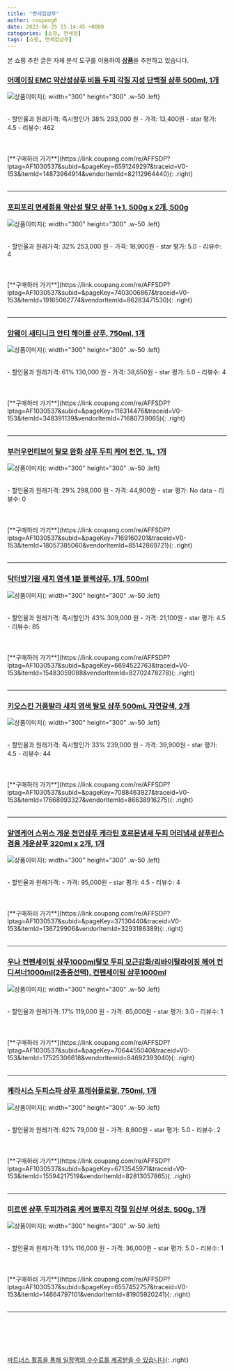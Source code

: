 ```yaml
---
title: "면세점샴푸"
author: coupang6
date: 2023-06-25 15:14:45 +0800
categories: [쇼핑, 면세점]
tags: [쇼핑, 면세점샴푸]
---
```


본 쇼핑 추천 글은 자체 분석 도구를 이용하여 [**상품**](https://link.coupang.com/a/bao1ui)을 추천하고 있습니다.

### [어메이징 EMC 약산성샴푸 비듬 두피 각질 지성 단백질 샴푸 500ml, 1개](https://link.coupang.com/re/AFFSDP?lptag=AF1030537&subid=&pageKey=6591249297&traceid=V0-153&itemId=14873964914&vendorItemId=82112964440)

![상품이미지](https://thumbnail7.coupangcdn.com/thumbnails/remote/230x230ex/image/vendor_inventory/9a84/e75b95a10d93f93d4d02faf1ec86944e10d786634f570cad244f4cd5f3cb.jpg){: width="300" height="300" .w-50 .left}


<br>
- 할인율과 원래가격: 즉시할인가 38%  293,000   원
- 가격: 13,400원
- star 평가: 4.5
- 리뷰수: 462
<br>
<br>
<br>
<br>
[**구매하러 가기**](https://link.coupang.com/re/AFFSDP?lptag=AF1030537&subid=&pageKey=6591249297&traceid=V0-153&itemId=14873964914&vendorItemId=82112964440){: .right}
<br>
<br>

---

### [포피포리 면세점용 약산성 탈모 샴푸 1+1, 500g x 2개, 500g](https://link.coupang.com/re/AFFSDP?lptag=AF1030537&subid=&pageKey=7403006867&traceid=V0-153&itemId=19165062774&vendorItemId=86283471530)

![상품이미지](https://thumbnail10.coupangcdn.com/thumbnails/remote/230x230ex/image/vendor_inventory/b39d/717911514fc278b88312c109faf9d1b2feb61596ea7e87ae0ce533308bc0.jpg){: width="300" height="300" .w-50 .left}


<br>
- 할인율과 원래가격: 32%  253,000   원
- 가격: 18,900원
- star 평가: 5.0
- 리뷰수: 4
<br>
<br>
<br>
<br>
[**구매하러 가기**](https://link.coupang.com/re/AFFSDP?lptag=AF1030537&subid=&pageKey=7403006867&traceid=V0-153&itemId=19165062774&vendorItemId=86283471530){: .right}
<br>
<br>

---

### [암웨이 새티니크 안티 헤어폴 샴푸, 750ml, 1개](https://link.coupang.com/re/AFFSDP?lptag=AF1030537&subid=&pageKey=116314476&traceid=V0-153&itemId=348391139&vendorItemId=71680739065)

![상품이미지](https://thumbnail6.coupangcdn.com/thumbnails/remote/230x230ex/image/vendor_inventory/08cd/97e58fdcc430f0583dfcfa2af95f53636e9d5cf1d3f2ce58735bad615dec.jpg){: width="300" height="300" .w-50 .left}


<br>
- 할인율과 원래가격: 61%  130,000   원
- 가격: 38,650원
- star 평가: 5.0
- 리뷰수: 4
<br>
<br>
<br>
<br>
[**구매하러 가기**](https://link.coupang.com/re/AFFSDP?lptag=AF1030537&subid=&pageKey=116314476&traceid=V0-153&itemId=348391139&vendorItemId=71680739065){: .right}
<br>
<br>

---

### [부러우먼티브이 탈모 완화 샴푸 두피 케어 천연, 1L, 1개](https://link.coupang.com/re/AFFSDP?lptag=AF1030537&subid=&pageKey=7169160201&traceid=V0-153&itemId=18057385060&vendorItemId=85142869721)

![상품이미지](https://thumbnail7.coupangcdn.com/thumbnails/remote/230x230ex/image/vendor_inventory/b226/50f0ce924c85ae70f06a89d2cf7b79d1b6673a4527ad336f5b8ddad18f25.jpg){: width="300" height="300" .w-50 .left}


<br>
- 할인율과 원래가격: 29%  298,000   원
- 가격: 44,900원
- star 평가: No data
- 리뷰수: 0
<br>
<br>
<br>
<br>
[**구매하러 가기**](https://link.coupang.com/re/AFFSDP?lptag=AF1030537&subid=&pageKey=7169160201&traceid=V0-153&itemId=18057385060&vendorItemId=85142869721){: .right}
<br>
<br>

---

### [닥터방기원 새치 염색 1분 블랙샴푸, 1개, 500ml](https://link.coupang.com/re/AFFSDP?lptag=AF1030537&subid=&pageKey=6694522763&traceid=V0-153&itemId=15483059088&vendorItemId=82702478278)

![상품이미지](https://thumbnail6.coupangcdn.com/thumbnails/remote/230x230ex/image/retail/images/8316471054205112-4041e199-c027-4a11-b5b1-c3796d625405.jpg){: width="300" height="300" .w-50 .left}


<br>
- 할인율과 원래가격: 즉시할인가 43%  309,000   원
- 가격: 21,100원
- star 평가: 4.5
- 리뷰수: 85
<br>
<br>
<br>
<br>
[**구매하러 가기**](https://link.coupang.com/re/AFFSDP?lptag=AF1030537&subid=&pageKey=6694522763&traceid=V0-153&itemId=15483059088&vendorItemId=82702478278){: .right}
<br>
<br>

---

### [키오스킨 거품발라 새치 염색 탈모 샴푸 500mL 자연갈색, 2개](https://link.coupang.com/re/AFFSDP?lptag=AF1030537&subid=&pageKey=7088463927&traceid=V0-153&itemId=17668993327&vendorItemId=86638916275)

![상품이미지](https://thumbnail6.coupangcdn.com/thumbnails/remote/230x230ex/image/vendor_inventory/fa3c/ded4bf6829c6b43db32e1887e8e7a2b34a25eb8aa19674aa618868e39a7b.jpg){: width="300" height="300" .w-50 .left}


<br>
- 할인율과 원래가격: 즉시할인가 33%  239,000   원
- 가격: 39,900원
- star 평가: 4.5
- 리뷰수: 44
<br>
<br>
<br>
<br>
[**구매하러 가기**](https://link.coupang.com/re/AFFSDP?lptag=AF1030537&subid=&pageKey=7088463927&traceid=V0-153&itemId=17668993327&vendorItemId=86638916275){: .right}
<br>
<br>

---

### [알엔케어 스위스 게운 천연샴푸 케라틴 호르몬냄새 두피 머리냄새 샴푸린스겸용 게운샴푸 320ml x 2개, 1개](https://link.coupang.com/re/AFFSDP?lptag=AF1030537&subid=&pageKey=37130440&traceid=V0-153&itemId=136729906&vendorItemId=3293186389)

![상품이미지](https://thumbnail7.coupangcdn.com/thumbnails/remote/230x230ex/image/vendor_inventory/images/2017/09/16/13/0/e7d48b29-9b48-47dd-969c-7da39e8c0092.jpg){: width="300" height="300" .w-50 .left}


<br>
- 할인율과 원래가격: 
- 가격: 95,000원
- star 평가: 4.5
- 리뷰수: 4
<br>
<br>
<br>
<br>
[**구매하러 가기**](https://link.coupang.com/re/AFFSDP?lptag=AF1030537&subid=&pageKey=37130440&traceid=V0-153&itemId=136729906&vendorItemId=3293186389){: .right}
<br>
<br>

---

### [우나 컨펜세이팅 샴푸1000ml탈모 두피 모근강화/리바이탈라이징 헤어 컨디셔너1000ml(2종중선택), 컨펜세이팅 샴푸1000ml](https://link.coupang.com/re/AFFSDP?lptag=AF1030537&subid=&pageKey=7064455040&traceid=V0-153&itemId=17525306618&vendorItemId=84692393040)

![상품이미지](https://thumbnail9.coupangcdn.com/thumbnails/remote/230x230ex/image/vendor_inventory/a846/2327f296a65acba5ad4fdcd9d378ef2c2dd38cf6b3e796f9e03326734504.jpg){: width="300" height="300" .w-50 .left}


<br>
- 할인율과 원래가격: 17%  119,000   원
- 가격: 65,000원
- star 평가: 3.0
- 리뷰수: 1
<br>
<br>
<br>
<br>
[**구매하러 가기**](https://link.coupang.com/re/AFFSDP?lptag=AF1030537&subid=&pageKey=7064455040&traceid=V0-153&itemId=17525306618&vendorItemId=84692393040){: .right}
<br>
<br>

---

### [케라시스 두피스파 샴푸 프레쉬플로랄, 750ml, 1개](https://link.coupang.com/re/AFFSDP?lptag=AF1030537&subid=&pageKey=6713545971&traceid=V0-153&itemId=15594217519&vendorItemId=82813057865)

![상품이미지](https://thumbnail7.coupangcdn.com/thumbnails/remote/230x230ex/image/retail/images/5461371414028579-b72b51be-997e-423d-a36b-d1bedd6c5631.png){: width="300" height="300" .w-50 .left}


<br>
- 할인율과 원래가격: 62%  79,000   원
- 가격: 8,800원
- star 평가: 5.0
- 리뷰수: 2
<br>
<br>
<br>
<br>
[**구매하러 가기**](https://link.coupang.com/re/AFFSDP?lptag=AF1030537&subid=&pageKey=6713545971&traceid=V0-153&itemId=15594217519&vendorItemId=82813057865){: .right}
<br>
<br>

---

### [미르엔 샴푸 두피가려움 케어 뾰루지 각질 임산부 어성초, 500g, 1개](https://link.coupang.com/re/AFFSDP?lptag=AF1030537&subid=&pageKey=6557452757&traceid=V0-153&itemId=14664797101&vendorItemId=81905920241)

![상품이미지](https://thumbnail7.coupangcdn.com/thumbnails/remote/230x230ex/image/vendor_inventory/e21d/6df4b0fe14ec5baa4da0462af649f6effb6737ef93999c3ad3c30c3108e8.jpg){: width="300" height="300" .w-50 .left}


<br>
- 할인율과 원래가격: 13%  116,000   원
- 가격: 36,000원
- star 평가: 5.0
- 리뷰수: 1
<br>
<br>
<br>
<br>
[**구매하러 가기**](https://link.coupang.com/re/AFFSDP?lptag=AF1030537&subid=&pageKey=6557452757&traceid=V0-153&itemId=14664797101&vendorItemId=81905920241){: .right}
<br>
<br>

---
<br><br><br><br><br> [파트너스 활동을 통해 일정액의 수수료를 제공받을 수 있습니다](https://link.coupang.com/a/bao1ui){: .right}